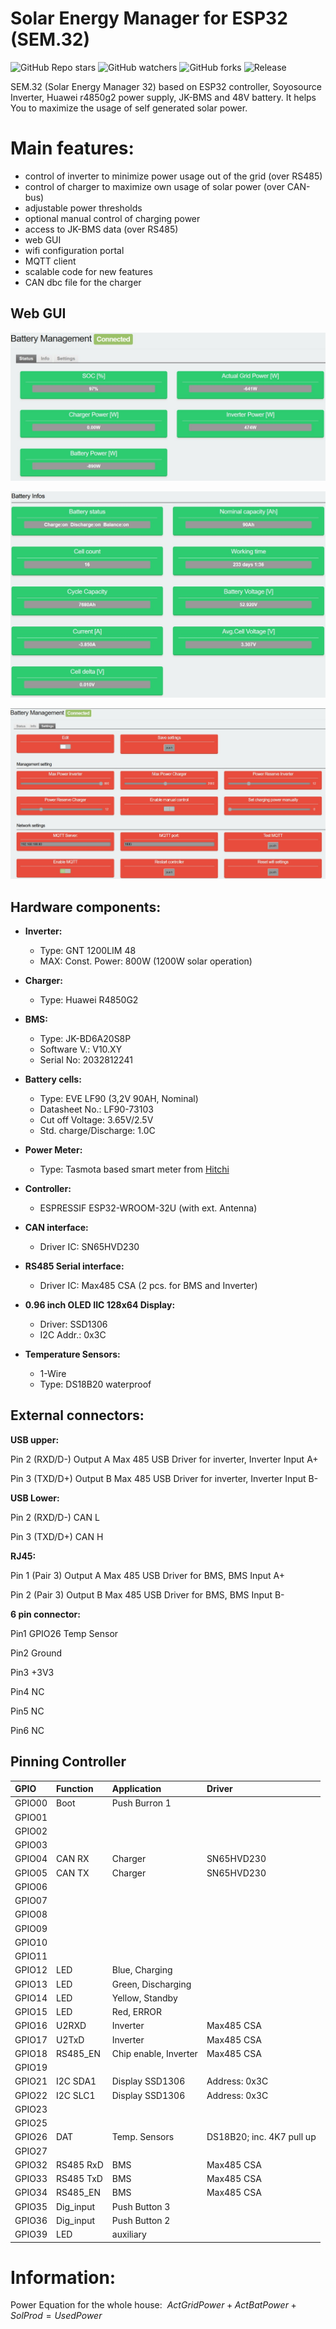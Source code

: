 # Solar Energy Manager for ESP32 (SEM.32)
![GitHub Repo stars](https://img.shields.io/github/stars/gropi75/ESP32_r4850g2?style=plastic)
![GitHub watchers](https://img.shields.io/github/watchers/gropi75/ESP32_r4850g2?style=plastic)
![GitHub forks](https://img.shields.io/github/forks/gropi75/ESP32_r4850g2?style=plastic)
![Release](https://img.shields.io/github/v/release/gropi75/ESP32_r4850g2?include_prereleases)

SEM.32 (Solar Energy Manager 32) based on ESP32 controller, Soyosource Inverter, Huawei r4850g2 power supply, JK-BMS and 48V battery. It helps You to maximize the usage of self generated solar power.



# Main features:
- control of inverter to minimize power usage out of the grid (over RS485)
- control of charger to maximize own usage of solar power (over CAN-bus)
- adjustable power thresholds
- optional manual control of charging power
- access to JK-BMS data (over RS485)
- web GUI
- wifi configuration portal
- MQTT client
- scalable code for new features
- CAN dbc file for the charger

## Web GUI

![Summary page](https://github.com/gropi75/ESP32_r4850g2/blob/main/components/Screenshot_GUI_Status.jpg)

![Info page](https://github.com/gropi75/ESP32_r4850g2/blob/main/components/Screenshot_GUI_Info.jpg)

![Settings page](https://github.com/gropi75/ESP32_r4850g2/blob/main/components/Screenshot_GUI_Settings.jpg)


## Hardware components:

- **Inverter:**
  - Type: GNT 1200LIM 48
  - MAX: Const. Power: 800W (1200W solar operation)
- **Charger:**
  - Type: Huawei R4850G2
- **BMS:**
  - Type: JK-BD6A20S8P
  - Software V.: V10.XY
  - Serial No: 2032812241
- **Battery cells:**
  - Type: EVE LF90 (3,2V 90AH, Nominal)
  - Datasheet No.: LF90-73103
  - Cut off Voltage: 3.65V/2.5V
  - Std. charge/Discharge: 1.0C
- **Power Meter:**
  - Type: Tasmota based smart meter from [Hitchi](https://www.photovoltaikforum.com/thread/173032-lesekopf-bei-heise-getestet/)


- **Controller:**
  - ESPRESSIF ESP32-WROOM-32U (with ext. Antenna)
- **CAN interface:**
  - Driver IC: SN65HVD230
- **RS485 Serial interface:**
  - Driver IC: Max485 CSA (2 pcs. for BMS and Inverter)
- **0.96 inch OLED IIC 128x64 Display:**
  - Driver: SSD1306
  - I2C Addr.: 0x3C
- **Temperature Sensors:**
  - 1-Wire
  - Type: DS18B20 waterproof

## External connectors:

**USB upper:**

Pin 2 (RXD/D-) Output A Max 485 USB Driver for inverter, Inverter Input A+

Pin 3 (TXD/D+) Output B Max 485 USB Driver for inverter, Inverter Input B-

**USB Lower:**

Pin 2 (RXD/D-) CAN L

Pin 3 (TXD/D+) CAN H

**RJ45:**

Pin 1 (Pair 3) Output A Max 485 USB Driver for BMS, BMS Input A+

Pin 2 (Pair 3) Output B Max 485 USB Driver for BMS, BMS Input B-

**6 pin connector:**

Pin1 GPIO26 Temp Sensor

Pin2 Ground

Pin3 +3V3

Pin4 NC

Pin5 NC

Pin6 NC

## Pinning Controller

| GPIO   | Function  | Application           | Driver                    |
| :----- | :-------- | :-------------------- | :------------------------ |
| GPIO00 | Boot      | Push Burron 1         |                           |
| GPIO01 |           |                       |                           |
| GPIO02 |           |                       |                           |
| GPIO03 |           |                       |                           |
| GPIO04 | CAN RX    | Charger               | SN65HVD230                |
| GPIO05 | CAN TX    | Charger               | SN65HVD230                |
| GPIO06 |           |                       |                           |
| GPIO07 |           |                       |                           |
| GPIO08 |           |                       |                           |
| GPIO09 |           |                       |                           |
| GPIO10 |           |                       |                           |
| GPIO11 |           |                       |                           |
| GPIO12 | LED       | Blue, Charging        |                           |
| GPIO13 | LED       | Green, Discharging    |                           |
| GPIO14 | LED       | Yellow, Standby       |                           |
| GPIO15 | LED       | Red, ERROR            |                           |
| GPIO16 | U2RXD     | Inverter              | Max485 CSA                |
| GPIO17 | U2TxD     | Inverter              | Max485 CSA                |
| GPIO18 | RS485_EN  | Chip enable, Inverter | Max485 CSA                |
| GPIO19 |           |                       |                           |
| GPIO21 | I2C SDA1  | Display SSD1306       | Address: 0x3C             |
| GPIO22 | I2C SLC1  | Display SSD1306       | Address: 0x3C             |
| GPIO23 |           |                       |                           |
| GPIO25 |           |                       |                           |
| GPIO26 | DAT       | Temp. Sensors         | DS18B20; inc. 4K7 pull up |
| GPIO27 |           |                       |                           |
| GPIO32 | RS485 RxD | BMS                   | Max485 CSA                |
| GPIO33 | RS485 TxD | BMS                   | Max485 CSA                |
| GPIO34 | RS485_EN  | BMS                   | Max485 CSA                |
| GPIO35 | Dig_input | Push Button 3         |                           |
| GPIO36 | Dig_input | Push Button 2         |                           |
| GPIO39 | LED       | auxiliary             |                           |

# Information:

Power Equation for the whole house: $\ ActGridPower + ActBatPower + SolProd = Used Power$
